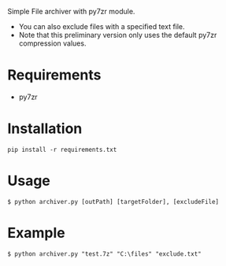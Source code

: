 Simple File archiver with py7zr module.

- You can also exclude files with a specified text file.
- Note that this preliminary version only uses the default py7zr compression values.

# Requirements
* py7zr

# Installation
```
pip install -r requirements.txt
```

# Usage
```
$ python archiver.py [outPath] [targetFolder], [excludeFile]
```

# Example
```
$ python archiver.py "test.7z" "C:\files" "exclude.txt"
```